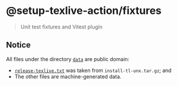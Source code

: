 # @setup-texlive-action/fixtures

> Unit test fixtures and Vitest plugin

## Notice

All files under the directory [`data`](./data) are public domain:

- [`release-texlive.txt`](./data/release-texlive.txt) was
  taken from `install-tl-unx.tar.gz`; and
- The other files are machine-generated data.
